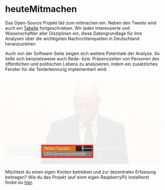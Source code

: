 # heuteMitmachen
Das Open-Source Projekt läd zum mitmachen ein. Neben den Tweets wird auch ein [Tabelle](Logfile.csv) fortgeschrieben. Wir laden Interessierte und Wissenschaftler aller Disziplinen ein, diese Datengrundlage für ihre Analysen über die wichtigsten Nachrichtenquellen in Deutschland heranzuziehen.

Auch von der Software-Seite zeigen sich weitere Potentiale der Analyse. So ließe sich beispielsweise auch Rede- bzw. Präsenzzeiten von Personen des öffentlichen und politischen Lebens zu analysieren, indem ein zusatzliches Fenster für die Texterkennung implementiert wird:

![newTarget](./extra/newTarget.jpg)

Möchtest du einen eigen Knoten betreiben und zur dezentralen Erfassung beitragen? Wie du das Projekt (auf einm eigen RaspberryPi) installierst findst du [hier](./Install.md).
